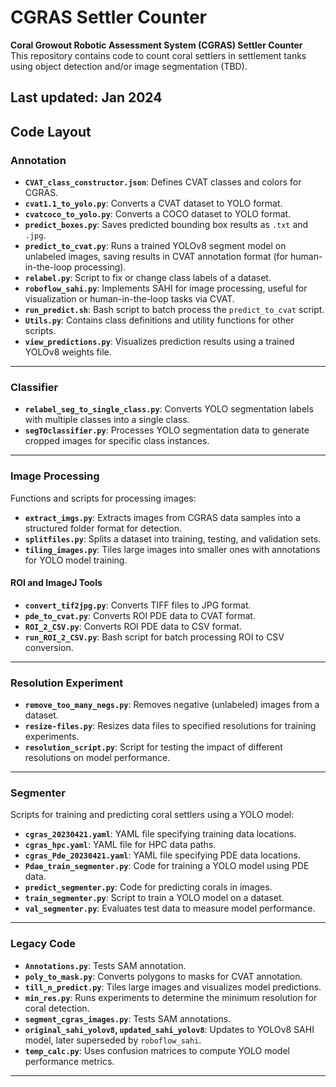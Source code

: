 # CGRAS Settler Counter

**Coral Growout Robotic Assessment System (CGRAS) Settler Counter**  
This repository contains code to count coral settlers in settlement tanks using object detection and/or image segmentation (TBD).

Last updated: Jan 2024
---

## Code Layout

### Annotation
- **`CVAT_class_constructor.json`**: Defines CVAT classes and colors for CGRAS.  
- **`cvat1.1_to_yolo.py`**: Converts a CVAT dataset to YOLO format.  
- **`cvatcoco_to_yolo.py`**: Converts a COCO dataset to YOLO format.  
- **`predict_boxes.py`**: Saves predicted bounding box results as `.txt` and `.jpg`.  
- **`predict_to_cvat.py`**: Runs a trained YOLOv8 segment model on unlabeled images, saving results in CVAT annotation format (for human-in-the-loop processing).  
- **`relabel.py`**: Script to fix or change class labels of a dataset.  
- **`roboflow_sahi.py`**: Implements SAHI for image processing, useful for visualization or human-in-the-loop tasks via CVAT.  
- **`run_predict.sh`**: Bash script to batch process the `predict_to_cvat` script.  
- **`Utils.py`**: Contains class definitions and utility functions for other scripts.  
- **`view_predictions.py`**: Visualizes prediction results using a trained YOLOv8 weights file.

---

### Classifier
- **`relabel_seg_to_single_class.py`**: Converts YOLO segmentation labels with multiple classes into a single class.  
- **`segTOclassifier.py`**: Processes YOLO segmentation data to generate cropped images for specific class instances.

---

### Image Processing
Functions and scripts for processing images:  
- **`extract_imgs.py`**: Extracts images from CGRAS data samples into a structured folder format for detection.  
- **`splitfiles.py`**: Splits a dataset into training, testing, and validation sets.  
- **`tiling_images.py`**: Tiles large images into smaller ones with annotations for YOLO model training.  

#### ROI and ImageJ Tools
- **`convert_tif2jpg.py`**: Converts TIFF files to JPG format.  
- **`pde_to_cvat.py`**: Converts ROI PDE data to CVAT format.  
- **`ROI_2_CSV.py`**: Converts ROI PDE data to CSV format.  
- **`run_ROI_2_CSV.py`**: Bash script for batch processing ROI to CSV conversion.

---

### Resolution Experiment
- **`remove_too_many_negs.py`**: Removes negative (unlabeled) images from a dataset.  
- **`resize-files.py`**: Resizes data files to specified resolutions for training experiments.  
- **`resolution_script.py`**: Script for testing the impact of different resolutions on model performance.

---

### Segmenter
Scripts for training and predicting coral settlers using a YOLO model:  
- **`cgras_20230421.yaml`**: YAML file specifying training data locations.  
- **`cgras_hpc.yaml`**: YAML file for HPC data paths.  
- **`cgras_Pde_20230421.yaml`**: YAML file specifying PDE data locations.  
- **`Pdae_train_segmenter.py`**: Code for training a YOLO model using PDE data.  
- **`predict_segmenter.py`**: Code for predicting corals in images.  
- **`train_segmenter.py`**: Script to train a YOLO model on a dataset.  
- **`val_segmenter.py`**: Evaluates test data to measure model performance.

---

### Legacy Code
- **`Annotations.py`**: Tests SAM annotation.  
- **`poly_to_mask.py`**: Converts polygons to masks for CVAT annotation.  
- **`till_n_predict.py`**: Tiles large images and visualizes model predictions.  
- **`min_res.py`**: Runs experiments to determine the minimum resolution for coral detection.  
- **`segment_cgras_images.py`**: Tests SAM annotations.  
- **`original_sahi_yolov8`, `updated_sahi_yolov8`**: Updates to YOLOv8 SAHI model, later superseded by `roboflow_sahi`.  
- **`temp_calc.py`**: Uses confusion matrices to compute YOLO model performance metrics.

---